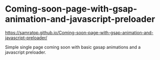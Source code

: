# Coming-soon-page-with-gsap-animation-and-javascript-preloader

https://samratpp.github.io/Coming-soon-page-with-gsap-animation-and-javascript-preloader/

Simple single page coming soon with basic gasap animations and a javascript preloader. 
